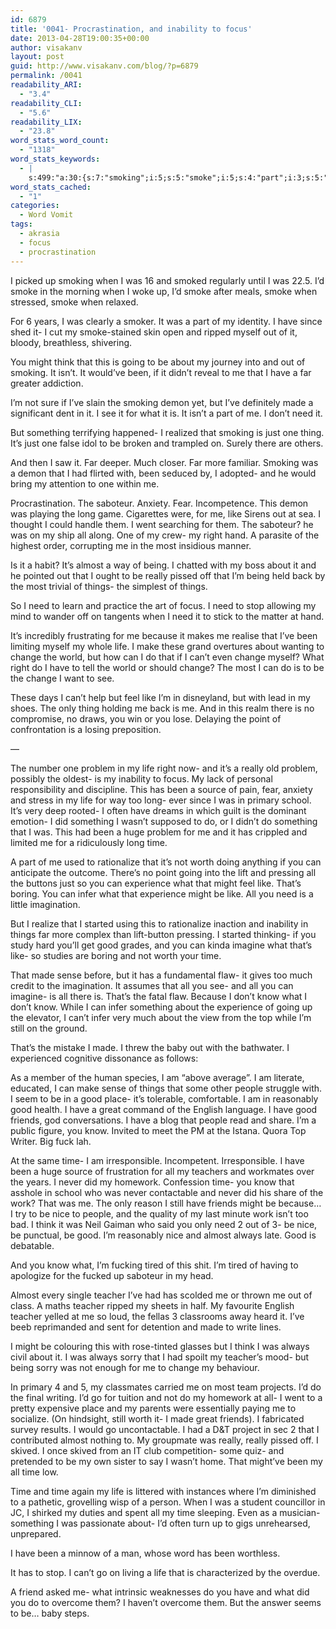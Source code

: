 ```yaml
---
id: 6879
title: '0041- Procrastination, and inability to focus'
date: 2013-04-28T19:00:35+00:00
author: visakanv
layout: post
guid: http://www.visakanv.com/blog/?p=6879
permalink: /0041
readability_ARI:
  - "3.4"
readability_CLI:
  - "5.6"
readability_LIX:
  - "23.8"
word_stats_word_count:
  - "1318"
word_stats_keywords:
  - |
    s:499:"a:30:{s:7:"smoking";i:5;s:5:"smoke";i:5;s:4:"part";i:3;s:5:"think";i:3;s:5:"going";i:3;s:5:"demon";i:3;s:4:"made";i:5;s:4:"need";i:6;s:4:"just";i:3;s:8:"saboteur";i:3;s:4:"long";i:3;s:4:"like";i:5;s:5:"right";i:3;s:6:"really";i:4;s:6:"things";i:4;s:7:"because";i:3;s:4:"life";i:5;s:6:"change";i:5;s:5:"can't";i:4;s:7:"problem";i:3;s:4:"time";i:8;s:5:"worth";i:3;s:10:"experience";i:3;s:5:"infer";i:3;s:4:"good";i:6;s:4:"know";i:5;s:6:"people";i:3;s:7:"friends";i:3;s:4:"nice";i:3;s:7:"teacher";i:3;}";
word_stats_cached:
  - "1"
categories:
  - Word Vomit
tags:
  - akrasia
  - focus
  - procrastination
---
```

<p dir="ltr">
  I picked up smoking when I was 16 and smoked regularly until I was 22.5. I&#8217;d smoke in the morning when I woke up, I&#8217;d smoke after meals, smoke when stressed, smoke when relaxed.
</p>

<p dir="ltr">
  For 6 years, I was clearly a smoker. It was a part of my identity. I have since shed it- I cut my smoke-stained skin open and ripped myself out of it, bloody, breathless, shivering.
</p>

<p dir="ltr">
  You might think that this is going to be about my journey into and out of smoking. It isn&#8217;t. It would&#8217;ve been, if it didn&#8217;t reveal to me that I have a far greater addiction.
</p>

<p dir="ltr">
  I&#8217;m not sure if I&#8217;ve slain the smoking demon yet, but I&#8217;ve definitely made a significant dent in it. I see it for what it is. It isn&#8217;t a part of me. I don&#8217;t need it.
</p>

<p dir="ltr">
  But something terrifying happened- I realized that smoking is just one thing. It&#8217;s just one false idol to be broken and trampled on. Surely there are others.
</p>

<p dir="ltr">
  And then I saw it. Far deeper. Much closer. Far more familiar. Smoking was a demon that I had flirted with, been seduced by, I adopted- and he would bring my attention to one within me.
</p>

<p dir="ltr">
  Procrastination. The saboteur. Anxiety. Fear. Incompetence. This demon was playing the long game. Cigarettes were, for me, like Sirens out at sea. I thought I could handle them. I went searching for them. The saboteur? he was on my ship all along. One of my crew- my right hand. A parasite of the highest order, corrupting me in the most insidious manner.
</p>

<p dir="ltr">
  Is it a habit? It&#8217;s almost a way of being. I chatted with my boss about it and he pointed out that I ought to be really pissed off that I&#8217;m being held back by the most trivial of things- the simplest of things.
</p>

<p dir="ltr">
  So I need to learn and practice the art of focus. I need to stop allowing my mind to wander off on tangents when I need it to stick to the matter at hand.
</p>

<p dir="ltr">
  It&#8217;s incredibly frustrating for me because it makes me realise that I&#8217;ve been limiting myself my whole life. I make these grand overtures about wanting to change the world, but how can I do that if I can&#8217;t even change myself? What right do I have to tell the world or should change? The most I can do is to be the change I want to see.
</p>

<p dir="ltr">
  These days I can&#8217;t help but feel like I&#8217;m in disneyland, but with lead in my shoes. The only thing holding me back is me. And in this realm there is no compromise, no draws, you win or you lose. Delaying the point of confrontation is a losing preposition.
</p>

<p dir="ltr">
  &#8212;
</p>

<p dir="ltr">
  The number one problem in my life right now- and it&#8217;s a really old problem, possibly the oldest- is my inability to focus. My lack of personal responsibility and discipline. This has been a source of pain, fear, anxiety and stress in my life for way too long- ever since I was in primary school. It&#8217;s very deep rooted- I often have dreams in which guilt is the dominant emotion- I did something I wasn&#8217;t supposed to do, or I didn&#8217;t do something that I was. This had been a huge problem for me and it has crippled and limited me for a ridiculously long time.
</p>

<p dir="ltr">
  A part of me used to rationalize that it&#8217;s not worth doing anything if you can anticipate the outcome. There&#8217;s no point going into the lift and pressing all the buttons just so you can experience what that might feel like. That&#8217;s boring. You can infer what that experience might be like. All you need is a little imagination.
</p>

<p dir="ltr">
  But I realize that I started using this to rationalize inaction and inability in things far more complex than lift-button pressing. I started thinking- if you study hard you&#8217;ll get good grades, and you can kinda imagine what that&#8217;s like- so studies are boring and not worth your time.
</p>

<p dir="ltr">
  That made sense before, but it has a fundamental flaw- it gives too much credit to the imagination. It assumes that all you see- and all you can imagine- is all there is. That&#8217;s the fatal flaw. Because I don&#8217;t know what I don&#8217;t know. While I can infer something about the experience of going up the elevator, I can&#8217;t infer very much about the view from the top while I&#8217;m still on the ground.
</p>

<p dir="ltr">
  That&#8217;s the mistake I made. I threw the baby out with the bathwater. I experienced cognitive dissonance as follows:
</p>

<p dir="ltr">
  As a member of the human species, I am &#8220;above average&#8221;. I am literate, educated, I can make sense of things that some other people struggle with. I seem to be in a good place- it&#8217;s tolerable, comfortable. I am in reasonably good health. I have a great command of the English language. I have good friends, god conversations. I have a blog that people read and share. I&#8217;m a public figure, you know. Invited to meet the PM at the Istana. Quora Top Writer. Big fuck lah.
</p>

<p dir="ltr">
  At the same time- I am irresponsible. Incompetent. Irresponsible. I have been a huge source of frustration for all my teachers and workmates over the years. I never did my homework. Confession time- you know that asshole in school who was never contactable and never did his share of the work? That was me. The only reason I still have friends might be because&#8230; I try to be nice to people, and the quality of my last minute work isn&#8217;t too bad. I think it was Neil Gaiman who said you only need 2 out of 3- be nice, be punctual, be good. I&#8217;m reasonably nice and almost always late. Good is debatable.
</p>

<p dir="ltr">
  And you know what, I&#8217;m fucking tired of this shit. I&#8217;m tired of having to apologize for the fucked up saboteur in my head.
</p>

<p dir="ltr">
  Almost every single teacher I&#8217;ve had has scolded me or thrown me out of class. A maths teacher ripped my sheets in half. My favourite English teacher yelled at me so loud, the fellas 3 classrooms away heard it. I&#8217;ve beeb reprimanded and sent for detention and made to write lines.
</p>

<p dir="ltr">
  I might be colouring this with rose-tinted glasses but I think I was always civil about it. I was always sorry that I had spoilt my teacher&#8217;s mood- but being sorry was not enough for me to change my behaviour.
</p>

<p dir="ltr">
  In primary 4 and 5, my classmates carried me on most team projects. I&#8217;d do the final writing. I&#8217;d go for tuition and not do my homework at all- I went to a pretty expensive place and my parents were essentially paying me to socialize. (On hindsight, still worth it- I made great friends). I fabricated survey results. I would go uncontactable. I had a D&T project in sec 2 that I contributed almost nothing to. My groupmate was really, really pissed off. I skived. I once skived from an IT club competition- some quiz- and pretended to be my own sister to say I wasn&#8217;t home. That might&#8217;ve been my all time low.
</p>

<p dir="ltr">
  Time and time again my life is littered with instances where I&#8217;m diminished to a pathetic, grovelling wisp of a person. When I was a student councillor in JC, I shirked my duties and spent all my time sleeping. Even as a musician- something I was passionate about- I&#8217;d often turn up to gigs unrehearsed, unprepared.
</p>

<p dir="ltr">
  I have been a minnow of a man, whose word has been worthless.
</p>

<p dir="ltr">
  It has to stop. I can&#8217;t go on living a life that is characterized by the overdue.
</p>

<p dir="ltr">
  A friend asked me- what intrinsic weaknesses do you have and what did you do to overcome them? I haven&#8217;t overcome them. But the answer seems to be&#8230; baby steps.
</p>